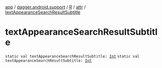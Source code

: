[app](../../../index.md) / [dagger.android.support](../../index.md) / [R](../index.md) / [attr](index.md) / [textAppearanceSearchResultSubtitle](./text-appearance-search-result-subtitle.md)

# textAppearanceSearchResultSubtitle

`static val textAppearanceSearchResultSubtitle: `[`Int`](https://kotlinlang.org/api/latest/jvm/stdlib/kotlin/-int/index.html)
`static val textAppearanceSearchResultSubtitle: `[`Int`](https://kotlinlang.org/api/latest/jvm/stdlib/kotlin/-int/index.html)